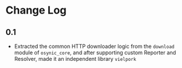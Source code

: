 # Change Log

## 0.1

- Extracted the common HTTP downloader logic from the `download` module of `osynic_core`, and after supporting custom Reporter and Resolver, made it an independent library `vielpork`
